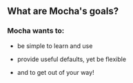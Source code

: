## What are Mocha's goals?

### Mocha wants to: 
<!-- .element: class="fragment" --> 

- be simple to learn and use
<!-- .element: class="fragment" -->
- provide useful defaults, yet be flexible 
<!-- .element: class="fragment" -->
- and to get out of your way! 
<!-- .element: class="fragment" -->
